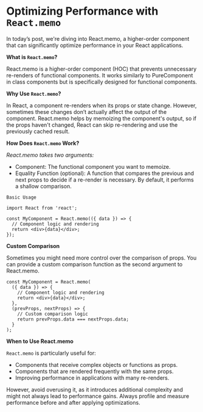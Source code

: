 # Optimizing Performance with `React.memo`

In today’s post, we're diving into React.memo, a higher-order component that can significantly optimize performance in your React applications.

**What is `React.memo`?**

React.memo is a higher-order component (HOC) that prevents unnecessary re-renders of functional components. It works similarly to PureComponent in class components but is specifically designed for functional components.

**Why Use `React.memo`?**

In React, a component re-renders when its props or state change. However, sometimes these changes don’t actually affect the output of the component. React.memo helps by memoizing the component's output, so if the props haven't changed, React can skip re-rendering and use the previously cached result.

**How Does `React.memo` Work?**

_React.memo takes two arguments:_

- Component: The functional component you want to memoize.
- Equality Function (optional): A function that compares the previous and next props to decide if a re-render is necessary. By default, it performs a shallow comparison.

`Basic Usage`

```
import React from 'react';

const MyComponent = React.memo(({ data }) => {
  // Component logic and rendering
  return <div>{data}</div>;
});
```

**Custom Comparison**

Sometimes you might need more control over the comparison of props. You can provide a custom comparison function as the second argument to React.memo.

```
const MyComponent = React.memo(
  ({ data }) => {
    // Component logic and rendering
    return <div>{data}</div>;
  },
  (prevProps, nextProps) => {
    // Custom comparison logic
    return prevProps.data === nextProps.data;
  }
);
```

**When to Use React.memo**

`React.memo` is particularly useful for:

- Components that receive complex objects or functions as props.
- Components that are rendered frequently with the same props.
- Improving performance in applications with many re-renders.

However, avoid overusing it, as it introduces additional complexity and might not always lead to performance gains. Always profile and measure performance before and after applying optimizations.

